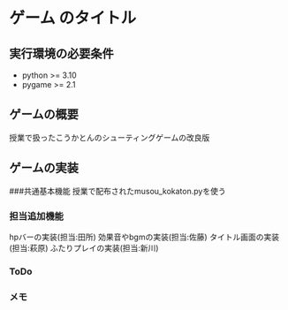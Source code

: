 # ゲーム のタイトル
## 実行環境の必要条件
* python >= 3.10
* pygame >= 2.1

## ゲームの概要
授業で扱ったこうかとんのシューティングゲームの改良版

## ゲームの実装
###共通基本機能
授業で配布されたmusou_kokaton.pyを使う
### 担当追加機能
hpバーの実装(担当:田所)
効果音やbgmの実装(担当:佐藤)
タイトル画面の実装(担当:萩原)
ふたりプレイの実装(担当:新川)
### ToDo

### メモ
